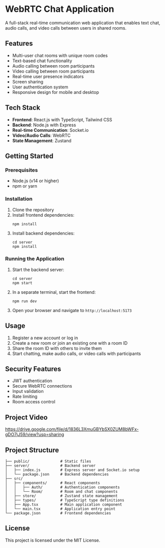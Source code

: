 # WebRTC Chat Application

A full-stack real-time communication web application that enables text chat, audio calls, and video calls between users in shared rooms.

## Features

- Multi-user chat rooms with unique room codes
- Text-based chat functionality
- Audio calling between room participants
- Video calling between room participants
- Real-time user presence indicators
- Screen sharing
- User authentication system
- Responsive design for mobile and desktop

## Tech Stack

- **Frontend**: React.js with TypeScript, Tailwind CSS
- **Backend**: Node.js with Express
- **Real-time Communication**: Socket.io
- **Video/Audio Calls**: WebRTC
- **State Management**: Zustand

## Getting Started

### Prerequisites

- Node.js (v14 or higher)
- npm or yarn

### Installation

1. Clone the repository
2. Install frontend dependencies:
   ```
   npm install
   ```
3. Install backend dependencies:
   ```
   cd server
   npm install
   ```

### Running the Application

1. Start the backend server:
   ```
   cd server
   npm start
   ```
2. In a separate terminal, start the frontend:
   ```
   npm run dev
   ```
3. Open your browser and navigate to `http://localhost:5173`

## Usage

1. Register a new account or log in
2. Create a new room or join an existing one with a room ID
3. Share the room ID with others to invite them
4. Start chatting, make audio calls, or video calls with participants

## Security Features

- JWT authentication
- Secure WebRTC connections
- Input validation
- Rate limiting
- Room access control

## Project Video

https://drive.google.com/file/d/1836L3XmuGBYbSX0ZUM8bWFx-gDO7jJ59/view?usp=sharing

## Project Structure

```
├── public/              # Static files
├── server/              # Backend server
│   ├── index.js         # Express server and Socket.io setup
│   └── package.json     # Backend dependencies
├── src/
│   ├── components/      # React components
│   │   ├── Auth/        # Authentication components
│   │   └── Room/        # Room and chat components
│   ├── store/           # Zustand state management
│   ├── types/           # TypeScript type definitions
│   ├── App.tsx          # Main application component
│   └── main.tsx         # Application entry point
└── package.json         # Frontend dependencies
```

## License

This project is licensed under the MIT License.
